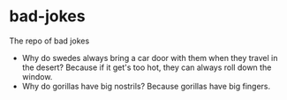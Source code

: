 # bad-jokes
The repo of bad jokes

- Why do swedes always bring a car door with them when they travel in the desert? Because if it get's too hot, they can always roll down the window.
- Why do gorillas have big nostrils? Because gorillas have big fingers.

